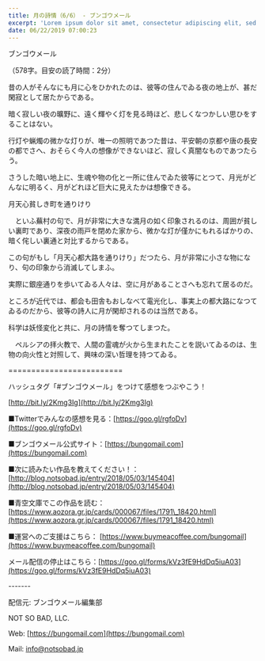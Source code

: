 ```yaml
---
title: 月の詩情（6/6） - ブンゴウメール
excerpt: 'Lorem ipsum dolor sit amet, consectetur adipiscing elit, sed do eiusmod tempor incididunt ut labore et dolore magna aliqua. Praesent elementum facilisis leo vel fringilla est ullamcorper eget. At imperdiet dui accumsan sit amet nulla facilisi morbi tempus.'
date: 06/22/2019 07:00:23
---
```


ブンゴウメール

（578字。目安の読了時間：2分）

昔の人がそんなにも月に心をひかれたのは、彼等の住んでゐる夜の地上が、甚だ閑寂として居たからである。

暗く寂しい夜の曠野に、遠く輝やく灯を見る時ほど、悲しくなつかしい思ひをすることはない。

行灯や蝋燭の微かな灯りが、唯一の照明であつた昔は、平安朝の京都や唐の長安の都でさへ、おそらく今人の想像ができないほど、寂しく真闇なものであつたらう。

さうした暗い地上に、生魂や物の化と一所に住んでゐた彼等にとつて、月光がどんなに明るく、月がどれほど巨大に見えたかは想像できる。

月天心貧しき町を通りけり

　といふ蕪村の句で、月が非常に大きな満月の如く印象されるのは、周囲が貧しい裏町であり、深夜の雨戸を閉めた家から、微かな灯が僅かにもれるばかりの、暗く侘しい裏通と対比するからである。

この句がもし「月天心都大路を通りけり」だつたら、月が非常に小さな物になり、句の印象から消滅してしまふ。

実際に銀座通りを歩いてゐる人々は、空に月があることさへも忘れて居るのだ。

ところが近代では、都会も田舎もおしなべて電光化し、事実上の都大路になつてゐるのだから、彼等の詩人に月が閑却されるのは当然である。

科学は妖怪変化と共に、月の詩情を奪つてしまつた。

　ペルシアの拝火教で、人間の霊魂が火から生まれたことを説いてゐるのは、生物の向火性と対照して、興味の深い哲理を持つてゐる。

\=========================

ハッシュタグ「#ブンゴウメール」をつけて感想をつぶやこう！　

[http://bit.ly/2Kmg3Ig](http://bit.ly/2Kmg3Ig)

■Twitterでみんなの感想を見る：[https://goo.gl/rgfoDv](https://goo.gl/rgfoDv)

■ブンゴウメール公式サイト：[https://bungomail.com](https://bungomail.com)

■次に読みたい作品を教えてください！：[http://blog.notsobad.jp/entry/2018/05/03/145404](http://blog.notsobad.jp/entry/2018/05/03/145404)

■青空文庫でこの作品を読む：[https://www.aozora.gr.jp/cards/000067/files/1791\_18420.html](https://www.aozora.gr.jp/cards/000067/files/1791_18420.html)

■運営へのご支援はこちら： [https://www.buymeacoffee.com/bungomail](https://www.buymeacoffee.com/bungomail)

メール配信の停止はこちら：[https://goo.gl/forms/kVz3fE9HdDq5iuA03](https://goo.gl/forms/kVz3fE9HdDq5iuA03)

\-------

配信元: ブンゴウメール編集部

NOT SO BAD, LLC.

Web: [https://bungomail.com](https://bungomail.com)

Mail: info@notsobad.jp